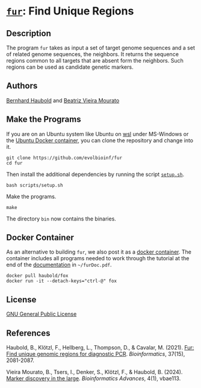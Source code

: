 # [`fur`](https://owncloud.gwdg.de/index.php/s/6PpPRqNzLpSbtGq): Find Unique Regions
## Description
The program `fur` takes as input a set of target genome sequences and
a set of related genome sequences, the neighbors. It returns the
sequence regions common to all targets that are absent form the
neighbors. Such regions can be used as candidate genetic markers.
## Authors
[Bernhard Haubold](http://guanine.evolbio.mpg.de/)
and [Beatriz Vieira Mourato](https://beatrizvm.github.io/) 
## Make the Programs
If you are on an Ubuntu system like Ubuntu on
[wsl](https://learn.microsoft.com/en-us/windows/wsl/install) under
MS-Windows or the [Ubuntu Docker
container](https://hub.docker.com/_/ubuntu), you can clone the
repository and change into it.

`git clone https://github.com/evolbioinf/fur`  
`cd fur`

Then install the additional dependencies by running the script
[`setup.sh`](scripts/setup.sh).

`bash scripts/setup.sh`

Make the programs.

`make`

The directory `bin` now contains the binaries.
## Docker Container
As an alternative to building `fur`, we also post it as a [docker
  container](https://hub.docker.com/r/haubold/fox). The container
  includes all programs needed to work through the tutorial at the end
  of the [documentation](https://owncloud.gwdg.de/index.php/s/6PpPRqNzLpSbtGq) in `~/furDoc.pdf`.
  
`docker pull haubold/fox`  
`docker run -it --detach-keys="ctrl-@" fox`

## License
[GNU General Public License](https://www.gnu.org/licenses/gpl.html)

## References

Haubold, B., Klötzl, F., Hellberg, L., Thompson, D., & Cavalar, M. (2021). [Fur: Find unique genomic regions for diagnostic PCR](https://academic.oup.com/bioinformatics/article/37/15/2081/6124302). *Bioinformatics*, 37(15), 2081-2087.

Vieira Mourato, B., Tsers, I., Denker, S., Klötzl, F., & Haubold, B. (2024). [Marker discovery in the large](https://academic.oup.com/bioinformaticsadvances/article/4/1/vbae113/7721998). *Bioinformatics Advances*, 4(1), vbae113.
